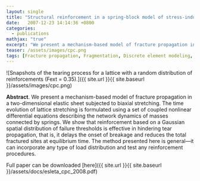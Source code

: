 ```yaml
---
layout: single
title: "Structural reinforcement in a spring-block model of stress-induced fracture propagation"
date:   2007-12-23 14:14:36 +0800
categories: 
  - publications
mathjax: "true"
excerpt: "We present a mechanism-based model of fracture propagation in a two-dimensional elastic sheet subjected to biaxial stretching."
teaser: /assets/images/cpc.png
tags: [Fracture propagation, Fragmentation, Discrete element modeling, Reinforcement, Lattice models]
---
```

![Snapshots of the tearing process for a lattice with a random distribution of reinforcements (Fext = 0.35).]({{ site.url }}{{ site.baseurl }}/assets/images/cpc.png)

**Abstract**. We present a mechanism-based model of fracture propagation in a two-dimensional elastic sheet subjected to biaxial stretching. The time evolution of lattice stretching is formulated using a set of coupled nonlinear differential equations describing the network dynamics of masses connected by springs. We show that reinforcement based on a Gaussian spatial distribution of failure thresholds is effective in hindering tear propagation, that is, it delays the onset of breakage and reduces the total fractured sites at equilibrium time. The method presented here is general—it can incorporate any type of load distribution and test any reinforcement procedures.

Full paper can be downloaded [here]({{ site.url }}{{ site.baseurl }}/assets/docs/esleta_cpc_2008.pdf)
